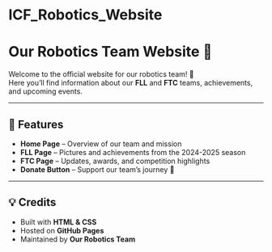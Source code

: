 # ICF_Robotics_Website
# Our Robotics Team Website 🤖

Welcome to the official website for our robotics team! 🎉  
Here you’ll find information about our **FLL** and **FTC** teams, achievements, and upcoming events.

---

## 🌟 Features
- **Home Page** – Overview of our team and mission
- **FLL Page** – Pictures and achievements from the 2024-2025 season
- **FTC Page** – Updates, awards, and competition highlights
- **Donate Button** – Support our team’s journey 🚀

---
## 💡 Credits
- Built with **HTML & CSS**
- Hosted on **GitHub Pages**
- Maintained by **Our Robotics Team**
